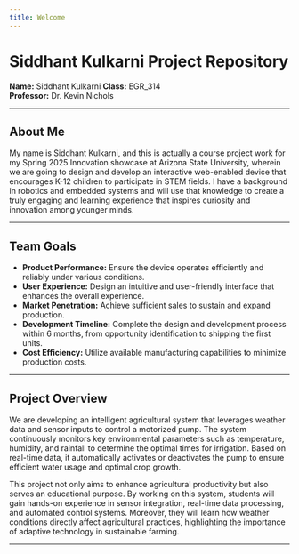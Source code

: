 ```yaml
---
title: Welcome
---
```


# Siddhant Kulkarni Project Repository

**Name:** Siddhant Kulkarni 
**Class:** EGR_314   
**Professor:** Dr. Kevin Nichols

---

## About Me

My name is Siddhant Kulkarni, and this is actually a course project work for my Spring 2025 Innovation showcase at Arizona State University, wherein we are going to design and develop an interactive web-enabled device that encourages K-12 children to participate in STEM fields. I have a background in robotics and embedded systems and will use that knowledge to create a truly engaging and learning experience that inspires curiosity and innovation among younger minds. 

---

## Team Goals

- **Product Performance:** Ensure the device operates efficiently and reliably under various conditions.
- **User Experience:** Design an intuitive and user-friendly interface that enhances the overall experience.
- **Market Penetration:** Achieve sufficient sales to sustain and expand production.
- **Development Timeline:** Complete the design and development process within 6 months, from opportunity identification to shipping the first units.
- **Cost Efficiency:** Utilize available manufacturing capabilities to minimize production costs.

---

## Project Overview

We are developing an intelligent agricultural system that leverages weather data and sensor inputs to control a motorized pump. The system continuously monitors key environmental parameters such as temperature, humidity, and rainfall to determine the optimal times for irrigation. Based on real-time data, it automatically activates or deactivates the pump to ensure efficient water usage and optimal crop growth.

This project not only aims to enhance agricultural productivity but also serves an educational purpose. By working on this system, students will gain hands-on experience in sensor integration, real-time data processing, and automated control systems. Moreover, they will learn how weather conditions directly affect agricultural practices, highlighting the importance of adaptive technology in sustainable farming.

---

